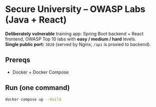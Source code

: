 # Secure University – OWASP Labs (Java + React)

**Deliberately vulnerable** training app: Spring Boot backend + React frontend,
OWASP Top 10 labs with **easy / medium / hard** levels.  
**Single public port:** `3020` (served by Nginx; `/api` is proxied to backend).

## Prereqs
- Docker + Docker Compose

## Run (one command)
```bash
docker compose up --build
